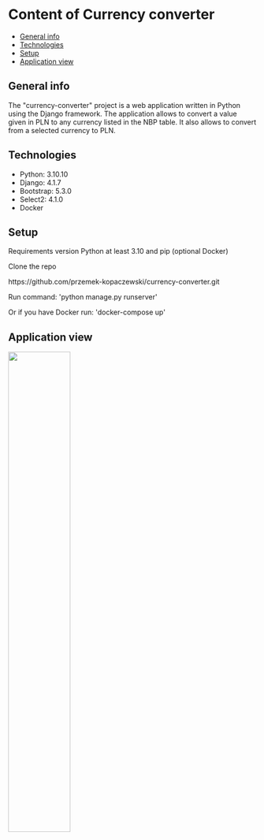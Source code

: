 # Content of Currency converter
* [General info](#general-info)
* [Technologies](#technologies)
* [Setup](#setup)
* [Application view](#application-view)

## General info
The "currency-converter" project is a web application written in Python using the Django framework.
The application allows to convert a value given in PLN to any currency listed in the NBP table.
It also allows to convert from a selected currency to PLN.

## Technologies
<ul>
<li>Python: 3.10.10</li>
<li>Django: 4.1.7</li>
<li>Bootstrap: 5.3.0</li>
<li>Select2: 4.1.0</li>
<li>Docker</li>
</ul>

## Setup
<p>Requirements version Python at least 3.10 and pip (optional Docker)</p>
<p>Clone the repo</p>
https://github.com/przemek-kopaczewski/currency-converter.git
<p>Run command: 'python manage.py runserver'</p>
<p>Or if you have Docker run: 'docker-compose up'</p>

## Application view
<img src="https://user-images.githubusercontent.com/10380818/226099658-6d397a45-8428-4ca1-af6c-3c7e4d41115e.png" height="50%" width="50%"></img>